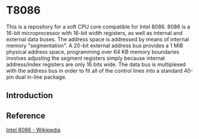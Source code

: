# T8086

This is a repository for a soft CPU core compatible for Intel 8086. 8086 is a 16-bit microprocessor with 16-bit width registers, as well as internal and external data buses. The address space is addressed by means of internal memory "segmentation". A 20-bit external address bus provides a 1 MiB physical address space, programming over 64 KB memory boundaries involves adjusting the segment registers simply because internal address/index registers are only 16 bits wide. The data bus is multiplexed with the address bus in order to fit all of the control lines into a standard 40-pin dual in-line package.



## Introduction



## Reference

[Intel 8086 - Wikipedia](https://en.wikipedia.org/wiki/Intel_8086#Background)